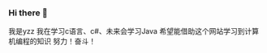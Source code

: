 ### Hi there 👋

<!--
**gaojiyzz/gaojiyzz** is a ✨ _special_ ✨ repository because its `README.md` (this file) appears on your GitHub profile.

Here are some ideas to get you started:

- 🔭 I’m currently working on ...
- 🌱 I’m currently learning ...
- 👯 I’m looking to collaborate on ...
- 🤔 I’m looking for help with ...
- 💬 Ask me about ...
- 📫 How to reach me: ...
- 😄 Pronouns: ...
- ⚡ Fun fact: ...
-->
我是yzz
我在学习c语言、c#、未来会学习Java
希望能借助这个网站学习到计算机编程的知识
努力！奋斗！

